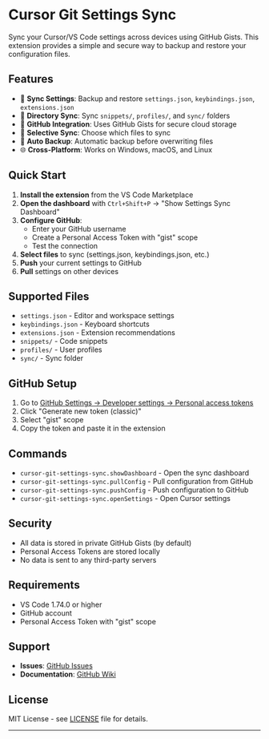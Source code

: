 # Cursor Git Settings Sync

Sync your Cursor/VS Code settings across devices using GitHub Gists. This extension provides a simple and secure way to backup and restore your configuration files.

## Features

- 🔄 **Sync Settings**: Backup and restore `settings.json`, `keybindings.json`, `extensions.json`
- 📁 **Directory Sync**: Sync `snippets/`, `profiles/`, and `sync/` folders
- 🔐 **GitHub Integration**: Uses GitHub Gists for secure cloud storage
- 🎯 **Selective Sync**: Choose which files to sync
- 🔄 **Auto Backup**: Automatic backup before overwriting files
- 🌐 **Cross-Platform**: Works on Windows, macOS, and Linux

## Quick Start

1. **Install the extension** from the VS Code Marketplace
2. **Open the dashboard** with `Ctrl+Shift+P` → "Show Settings Sync Dashboard"
3. **Configure GitHub**:
   - Enter your GitHub username
   - Create a Personal Access Token with "gist" scope
   - Test the connection
4. **Select files** to sync (settings.json, keybindings.json, etc.)
5. **Push** your current settings to GitHub
6. **Pull** settings on other devices

## Supported Files

- `settings.json` - Editor and workspace settings
- `keybindings.json` - Keyboard shortcuts
- `extensions.json` - Extension recommendations
- `snippets/` - Code snippets
- `profiles/` - User profiles
- `sync/` - Sync folder

## GitHub Setup

1. Go to [GitHub Settings → Developer settings → Personal access tokens](https://github.com/settings/tokens)
2. Click "Generate new token (classic)"
3. Select "gist" scope
4. Copy the token and paste it in the extension

## Commands

- `cursor-git-settings-sync.showDashboard` - Open the sync dashboard
- `cursor-git-settings-sync.pullConfig` - Pull configuration from GitHub
- `cursor-git-settings-sync.pushConfig` - Push configuration to GitHub
- `cursor-git-settings-sync.openSettings` - Open Cursor settings

## Security

- All data is stored in private GitHub Gists (by default)
- Personal Access Tokens are stored locally
- No data is sent to any third-party servers

## Requirements

- VS Code 1.74.0 or higher
- GitHub account
- Personal Access Token with "gist" scope

## Support

- **Issues**: [GitHub Issues](https://github.com/ddcsoftdev/cursor-settings-sync/issues)
- **Documentation**: [GitHub Wiki](https://github.com/ddcsoftdev/cursor-settings-sync/wiki)

## License

MIT License - see [LICENSE](LICENSE) file for details.

---
